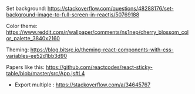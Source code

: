 Set background: https://stackoverflow.com/questions/48288176/set-background-image-to-full-screen-in-reactjs/50769188

Color theme: https://www.reddit.com/r/wallpaper/comments/ns1nep/cherry_blossom_color_palette_3840x2160

Theming: https://blog.bitsrc.io/theming-react-components-with-css-variables-ee52d1bb3d90

Papers like this: https://github.com/reactcodes/react-sticky-table/blob/master/src/App.js#L4
* Export multiple : https://stackoverflow.com/a/34645767